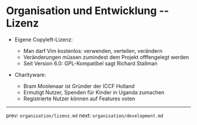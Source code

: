 
# Organisation und Entwicklung -- Lizenz

* Eigene Copyleft-Lizenz:
    - Man darf Vim kostenlos:
        verwenden, verteilen, verändern
    - Veränderungen müssen zumindest dem Projekt 
      offfengelegt werden
    - Seit Version 6.0: GPL-Kompatibel
        sagt Richard Stallman



* Charityware:
    - Bram Moolenaar ist Gründer der ICCF Holland
    - Ermutigt Nutzer, Spenden für Kinder in Uganda zumachen
    - Registrierte Nutzer können auf Features voten






-----
prev: `organisation/lizenz.md`
next: `organisation/development.md`
